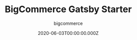 ---
title: BigCommerce Gatsby Starter
github: https://github.com/bigcommerce/gatsby-bigcommerce-netlify-cms-starter
author: bigcommerce
demo: https://affectionate-goldwasser-30230c.netlify.app/
date: 2020-06-03T00:00:00.000Z
ssg:
  - Gatsby
cms:
  - NetlifyCMS
category:
  - Ecommerce
  - Boilerplate
description: >-
  Example Gatsby, BigCommerce and Netlify CMS project meant to jump start
  Jamstack ecommerce sites.
draft: true
publish_date: '2019-07-05T21:23:03Z'
update_date: '2020-09-03T06:42:27Z'
github_star: 117
github_fork: 88
---
